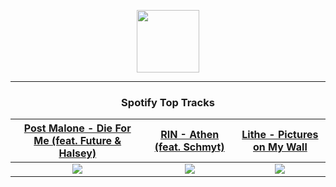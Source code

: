<p align="center">
  <a href="https://www.tobiasmichael.de">
    <img src="https://tobiasmichael.de/assets/logo.gif" width="100" height="100"/>
  </a>
</p>

---

<h3 align="center">Spotify Top Tracks</h3>

[Post Malone - Die For Me (feat. Future & Halsey)](https://open.spotify.com/track/2C6WXnmZ66tHhHlnvwePiK)|[RIN - Athen (feat. Schmyt)](https://open.spotify.com/track/1YZGtX8kM8y03KVI5MQkhd)|[Lithe - Pictures on My Wall](https://open.spotify.com/track/4PsrEpYJ1P9WAFI1VhRfAo)
:---:|:----:|:----:
<img src="https://i.scdn.co/image/ab67616d00001e029478c87599550dd73bfa7e02"/>|<img src="https://i.scdn.co/image/ab67616d00001e027b152c900b8ff83901ac800e"/>|<img src="https://i.scdn.co/image/ab67616d00001e0205eb438dad0894eee2f7a31f"/>